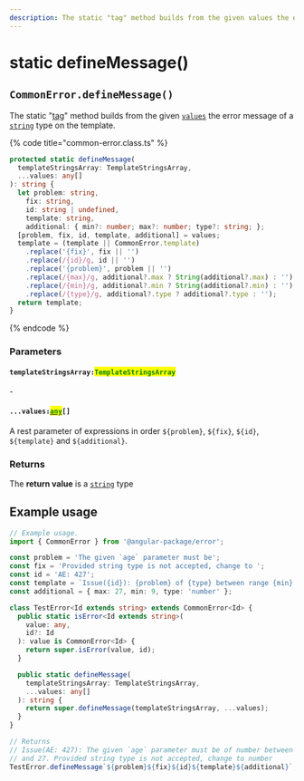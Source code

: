```yaml
---
description: The static "tag" method builds from the given values the error message
---
```


# static defineMessage()

## `CommonError.defineMessage()`

The static "[tag](https://developer.mozilla.org/en-US/docs/Web/JavaScript/Reference/Template\_literals)" method builds from the given [`values`](static-definemessage.md#...values-any) the error message of a [`string`](https://developer.mozilla.org/en-US/docs/Web/JavaScript/Reference/Global\_Objects/String) type on the template.

{% code title="common-error.class.ts" %}
```typescript
protected static defineMessage(
  templateStringsArray: TemplateStringsArray,
  ...values: any[]
): string {
  let problem: string,
    fix: string,
    id: string | undefined,
    template: string,
    additional: { min?: number; max?: number; type?: string; };
  [problem, fix, id, template, additional] = values;
  template = (template || CommonError.template)
    .replace('{fix}', fix || '')
    .replace(/{id}/g, id || '')
    .replace('{problem}', problem || '')
    .replace(/{max}/g, additional?.max ? String(additional?.max) : '')
    .replace(/{min}/g, additional?.min ? String(additional?.min) : '')
    .replace(/{type}/g, additional?.type ? additional?.type : '');
  return template;
}
```
{% endcode %}

### Parameters

#### `templateStringsArray:`<mark style="color:green;">`TemplateStringsArray`</mark>

\-

#### `...values:`[<mark style="color:green;">`any`</mark>](https://www.typescriptlang.org/docs/handbook/2/everyday-types.html#any)`[]`

A rest parameter of expressions in order `${problem}`, `${fix}`, `${id}`, `${template}` and `${additional}`.

### Returns

The **return value** is a [`string`](https://developer.mozilla.org/en-US/docs/Web/JavaScript/Reference/Global\_Objects/String) type&#x20;

## Example usage

```typescript
// Example usage.
import { CommonError } from '@angular-package/error';

const problem = 'The given `age` parameter must be';
const fix = 'Provided string type is not accepted, change to ';
const id = 'AE: 427';
const template = `Issue({id}): {problem} of {type} between range {min} and {max}. {fix}{type}`;
const additional = { max: 27, min: 9, type: 'number' };

class TestError<Id extends string> extends CommonError<Id> {
  public static isError<Id extends string>(
    value: any,
    id?: Id
  ): value is CommonError<Id> {
    return super.isError(value, id);
  }

  public static defineMessage(
    templateStringsArray: TemplateStringsArray,
    ...values: any[]
  ): string {
    return super.defineMessage(templateStringsArray, ...values);
  }
}

// Returns 
// Issue(AE: 427): The given `age` parameter must be of number between range 9
// and 27. Provided string type is not accepted, change to number
TestError.defineMessage`${problem}${fix}${id}${template}${additional}`;
```
